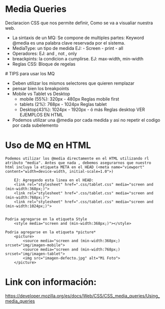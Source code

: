 # Media Queries

Declaracion CSS que nos permite definir, Como se va a visualiar nuestra web.

- La sintaxis de un MQ: Se compone de multiples partes: Keyword @media es una palabra clave reservada por el sistema.
- MediaType: un tipo de medida 
    EJ:
        - Screen 
        - print
        - all
- Operadores: EJ: and , not , only
- breackpints: la condicion a cumplirse. EJ: max-width, min-width
- Reglas CSS: Bloque de regelas

# TIPS para usar los MQ

- Deben utilizar los mismos selectores que quieren remplazar
- pensar bien los breakpoints
- Mobile vs Tablet vs Desktop
    - mobile (55%): 320px - 480px
        Reglas mobile first
    - tablets (2%): 768px - 1024px
        Reglas tablet
    - Desktop(43%): 1024px - 1920px - ó más
        Reglas desktop
    VER EJEMPLOS EN HTML
- Podemos utilizar una @media por cada medida y asi no repetir el codigo por cada subelemento

# Uso de MQ en HTML

    Podemos utilizar los @media directamente en el HTML utilizando rl atributo "media". Antes que nada , debemos asegurarnos que nuestro html incluya la etiqueta META en el HEAD (<meta name="viewport" content="width=device-width, initial-scale=1.0">)

        EJ: Agregando esta linea en el HEAD:
        <link rel="stylesheet" href=".css/tablet.css" media="screen and (min-width:368px;)">
        <link rel="stylesheet" href=".css/tablet.css" media="screen and (min-width:768px;)">
        <link rel="stylesheet" href=".css/tablet.css" media="screen and (min-width:1024px;)">


    Podria agregarse en la etiqueta Style
        <style media="screen and (min-width:368px;)"></style>

    Podria agregarse en la etiqueta *picture*
        <picture>
            <source media="screen and (min-width:368px;) srcset="img/imagen-mobile">
            <source media="screen and (min-width:768px;) srcset="img/imagen-tablet">
            <img src="imagen-defecto.jpg" alt="Mi Foto">
        </picture>

# Link con información: 
https://developer.mozilla.org/es/docs/Web/CSS/CSS_media_queries/Using_media_queries